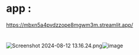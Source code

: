 
# app :
https://mbxn5a4pvdzzope8mgwm3m.streamlit.app/

#
#
<img src="blob:chrome-untrusted://media-app/8e7b52c0-8f72-4a0f-bbd2-08f898115f04" alt="Screenshot 2024-08-12 13.16.24.png"/>![image](https://github.com/user-attachments/assets/db3e6bdb-81bb-4e3f-93bb-e8746f201758)
